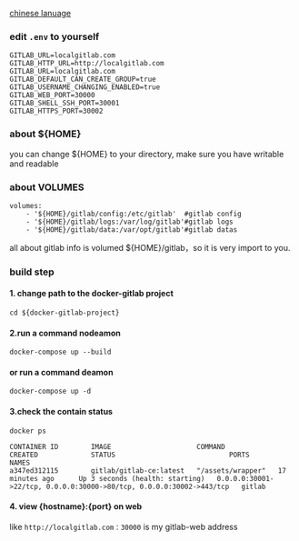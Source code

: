 [chinese lanuage](https://github.com/siyaEng/docker-gitlab/blob/master/README.md)

### edit ```.env```  to yourself

```
GITLAB_URL=localgitlab.com
GITLAB_HTTP_URL=http://localgitlab.com
GITLAB_URL=localgitlab.com
GITLAB_DEFAULT_CAN_CREATE_GROUP=true
GITLAB_USERNAME_CHANGING_ENABLED=true
GITLAB_WEB_PORT=30000
GITLAB_SHELL_SSH_PORT=30001
GITLAB_HTTPS_PORT=30002
```

### about ${HOME}

you can change ${HOME} to your directory, make sure you have writable and readable

### about VOLUMES

```
volumes:
    - '${HOME}/gitlab/config:/etc/gitlab'  #gitlab config
    - '${HOME}/gitlab/logs:/var/log/gitlab'#gitlab logs
    - '${HOME}/gitlab/data:/var/opt/gitlab'#gitlab datas
```
all about gitlab info is volumed ${HOME}/gitlab，so it is very import to you.

### build step

#### 1. change path to the docker-gitlab project 
```cd ${docker-gitlab-project}```

#### 2.run a command nodeamon
```docker-compose up --build```

#### or run a command deamon
```docker-compose up -d```

#### 3.check the contain status
```docker ps```

```
CONTAINER ID        IMAGE                     COMMAND             CREATED             STATUS                            PORTS                                                                  NAMES
a347ed312115        gitlab/gitlab-ce:latest   "/assets/wrapper"   17 minutes ago      Up 3 seconds (health: starting)   0.0.0.0:30001->22/tcp, 0.0.0.0:30000->80/tcp, 0.0.0.0:30002->443/tcp   gitlab
```
#### 4. view {hostname}:{port} on web

like ```http://localgitlab.com：30000``` is my gitlab-web address